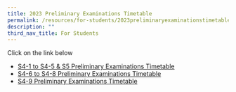 ```yaml
---
title: 2023 Preliminary Examinations Timetable
permalink: /resources/for-students/2023preliminaryexaminationstimetable/
description: ""
third_nav_title: For Students
---
```

Click on the link below

* [S4-1 to S4-5 & S5 Preliminary Examinations Timetable](/files/2023_s4-1%20to%20s4-5%20&%20s5_preliminary%20examinations%20timetable.pdf)
* [S4-6 to S4-8 Preliminary Examinations Timetable](/files/2023_s4-6%20to%20s4-8_preliminary%20examinations%20timetable.pdf)
* [S4-9 Preliminary Examinations Timetable](/files/2023_s4-9_preliminary%20examinations%20timetable.pdf)